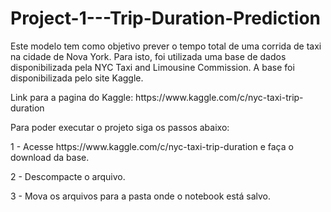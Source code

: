 # Project-1---Trip-Duration-Prediction
Este modelo tem como objetivo prever o tempo total de uma corrida de taxi na cidade de Nova York. Para isto, foi utilizada uma base de dados disponibilizada pela NYC Taxi and Limousine Commission. A base foi disponibilizada pelo site Kaggle.  

<p>Link para a pagina do Kaggle: https://www.kaggle.com/c/nyc-taxi-trip-duration</p>

Para poder executar o projeto siga os passos abaixo: 

<p>1 - Acesse https://www.kaggle.com/c/nyc-taxi-trip-duration e faça o download da base.</p>
<p>2 - Descompacte o arquivo.</p>
<p>3 - Mova os arquivos para a pasta onde o notebook está salvo.</p>
